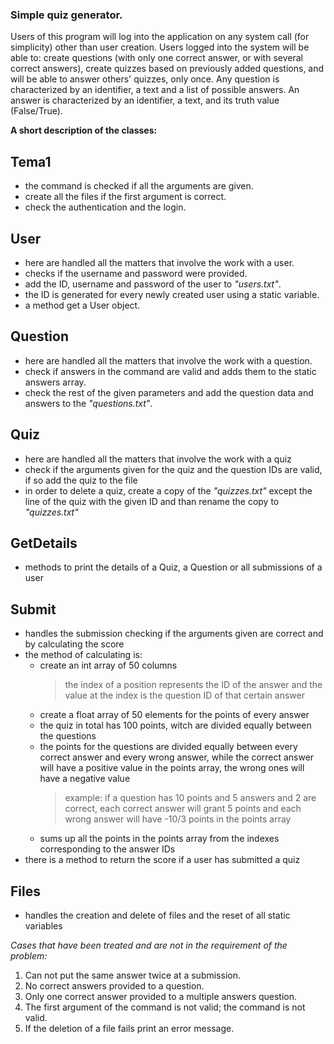 ### Simple quiz generator. ###
Users of this program will log into the application on any system call (for simplicity) other than user creation. Users logged into the system will be able to: create questions (with only one correct answer, or with several correct answers), create quizzes based on previously added questions, and will be able to answer others' quizzes, only once.
Any question is characterized by an identifier, a text and a list of possible answers. An answer is characterized by an identifier, a text, and its truth value (False/True).

**A short description of the classes:**

## Tema1
- the command is checked if all the arguments are given.
- create all the files if the first argument is correct.
- check the authentication and the login.

## User
- here are handled all the matters that involve the work with a user.
- checks if the username and password were provided.
- add the ID, username and password of the user to _"users.txt"_.
- the ID is generated for every newly created user using a static variable.
- a method get a User object.

## Question
- here are handled all the matters that involve the work with a question.
- check if answers in the command are valid and adds them to the static answers array.
- check the rest of the given parameters and add the question data and answers to the _"questions.txt"_.

## Quiz
- here are handled all the matters that involve the work with a quiz
- check if the arguments given for the quiz and the question IDs are valid, if so add the quiz to the file
- in order to delete a quiz, create a copy of the _"quizzes.txt"_ except the line of the quiz with the given ID and than rename the copy to _"quizzes.txt"_

## GetDetails
- methods to print the details of a Quiz, a Question or all submissions of a user

## Submit
- handles the submission checking if the arguments given are correct and by calculating the score
- the method of calculating is:
  - create an int array of 50 columns
    > the index of a position represents the ID of the answer and the value at the index is the question ID of that certain answer
  - create a float array of 50 elements for the points of every answer
  - the quiz in total has 100 points, witch are divided equally between the questions
  - the points for the questions are divided equally between every correct answer and every wrong answer, while the correct answer will have a positive value in the points array, the wrong ones will have a negative value
    > example: if a question has 10 points and 5 answers and 2 are correct, each correct answer will grant 5 points and each wrong answer will have -10/3 points in the points array
  - sums up all the points in the points array from the indexes corresponding to the answer IDs
- there is a method to return the score if a user has submitted a quiz

## Files
- handles the creation and delete of files and the reset of all static variables

_Cases that have been treated and are not in the requirement of the problem:_
1. Can not put the same answer twice at a submission.
2. No correct answers provided to a question.
3. Only one correct answer provided to a multiple answers question.
4. The first argument of the command is not valid; the command is not valid.
5. If the deletion of a file fails print an error message.
